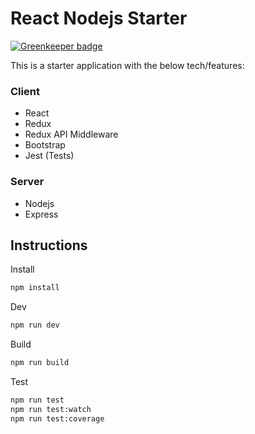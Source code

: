 # React Nodejs Starter

[![Greenkeeper badge](https://badges.greenkeeper.io/DeanVanNiekerk/react-node-starter.svg)](https://greenkeeper.io/)

This is a starter application with the below tech/features:

### Client
- React
- Redux
- Redux API Middleware
- Bootstrap
- Jest (Tests)

### Server
- Nodejs
- Express


## Instructions

Install
```bash
npm install
```

Dev
```bash
npm run dev
```

Build
```bash
npm run build
```

Test
```bash
npm run test
npm run test:watch
npm run test:coverage
```


